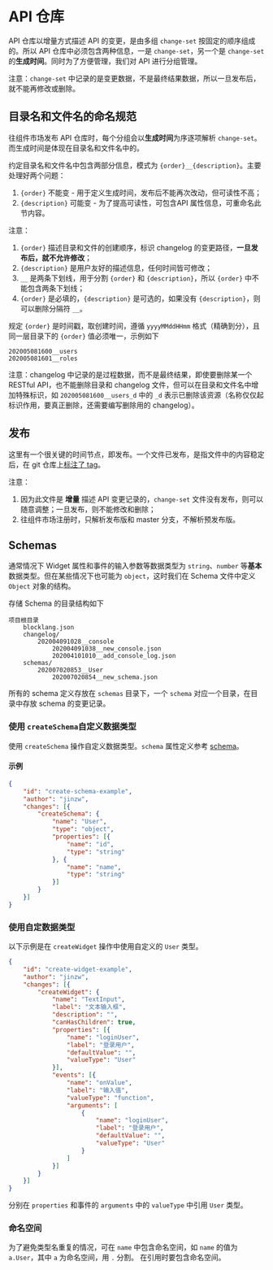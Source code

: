 # API 仓库

API 仓库以增量方式描述 API 的变更，是由多组 `change-set` 按固定的顺序组成的。所以 API 仓库中必须包含两种信息，一是 `change-set`，另一个是 `change-set` 的**生成时间**。同时为了方便管理，我们对 API 进行分组管理。

注意：`change-set` 中记录的是变更数据，不是最终结果数据，所以一旦发布后，就不能再修改或删除。

## 目录名和文件名的命名规范

往组件市场发布 API 仓库时，每个分组会以**生成时间**为序逐项解析 `change-set`。而生成时间是体现在目录名和文件名中的。

约定目录名和文件名中包含两部分信息，模式为 `{order}__{description}`。主要处理好两个问题：

1. `{order}` 不能变 - 用于定义生成时间，发布后不能再次改动，但可读性不高；
2. `{description}` 可能变 - 为了提高可读性，可包含API 属性信息，可重命名此节内容。

注意：

1. `{order}` 描述目录和文件的创建顺序，标识 changelog 的变更路径，**一旦发布后，就不允许修改**；
2. `{description}` 是用户友好的描述信息，任何时间皆可修改；
3. `__` 是两条下划线，用于分割 `{order}` 和 `{description}`，所以 `{order}` 中不能包含两条下划线；
4. `{order}` 是必填的，`{description}` 是可选的，如果没有 `{description}`，则可以删除分隔符 `__`。

规定 `{order}` 是时间戳，取创建时间，遵循 `yyyyMMddHHmm` 格式（精确到分），且同一层目录下的 `{order}` 值必须唯一，示例如下

```text
202005081600__users
202005081601__roles
```

注意：changelog 中记录的是过程数据，而不是最终结果，即使要删除某一个 RESTful API，也不能删除目录和 changelog 文件，但可以在目录和文件名中增加特殊标识，如 `202005081600__users_d` 中的 `_d` 表示已删除该资源（名称仅仅起标识作用，要真正删除，还需要编写删除用的 changelog）。

## 发布

这里有一个很关键的时间节点，即发布。一个文件已发布，是指文件中的内容稳定后，在 git 仓库上[标注了 tag](https://git-scm.com/docs/git-tag)。

注意：

1. 因为此文件是 **增量** 描述 API 变更记录的，`change-set` 文件没有发布，则可以随意调整；一旦发布，则不能修改和删除；
2. 往组件市场注册时，只解析发布版和 master 分支，不解析预发布版。

## Schemas

通常情况下 Widget 属性和事件的输入参数等数据类型为 `string`、`number` 等**基本**数据类型。但在某些情况下也可能为 `object`，这时我们在 Schema 文件中定义 `Object` 对象的结构。

存储 Schema 的目录结构如下

```text
项目根目录
    blocklang.json
    changelog/
        202004091028__console
            202004091038__new_console.json
            202004101010__add_console_log.json
    schemas/
        202007020853__User
            202007020854__new_schema.json
```

所有的 schema 定义存放在 `schemas` 目录下，一个 `schema` 对应一个目录，在目录中存放 schema 的变更记录。

### 使用 `createSchema`自定义数据类型

使用 `createSchema` 操作自定义数据类型。`schema` 属性定义参考 [schema](./service/api-repo/schema.md)。

#### 示例

```json
{
    "id": "create-schema-example",
    "author": "jinzw",
    "changes": [{
        "createSchema": {
            "name": "User",
            "type": "object",
            "properties": [{
                "name": "id",
                "type": "string"
            }, {
                "name": "name",
                "type": "string"
            }]
        }
    }]
}
```

### 使用自定数据类型

以下示例是在 `createWidget` 操作中使用自定义的 `User` 类型。

```json
{
    "id": "create-widget-example",
    "author": "jinzw",
    "changes": [{
        "createWidget": {
            "name": "TextInput",
            "label": "文本输入框",
            "description": "",
            "canHasChildren": true,
            "properties": [{
                "name": "loginUser",
                "label": "登录用户",
                "defaultValue": "",
                "valueType": "User"
            }],
            "events": [{
                "name": "onValue",
                "label": "输入值",
                "valueType": "function",
                "arguments": [
                    {
                        "name": "loginUser",
                        "label": "登录用户",
                        "defaultValue": "",
                        "valueType": "User"
                    }
                ]
            }]
        }
    }]
}
```

分别在 `properties` 和事件的 `arguments` 中的 `valueType` 中引用 `User` 类型。

### 命名空间

为了避免类型名重复的情况，可在 `name` 中包含命名空间，如 `name` 的值为 `a.User`，其中 `a` 为命名空间，用 `.` 分割。
在引用时要包含命名空间。